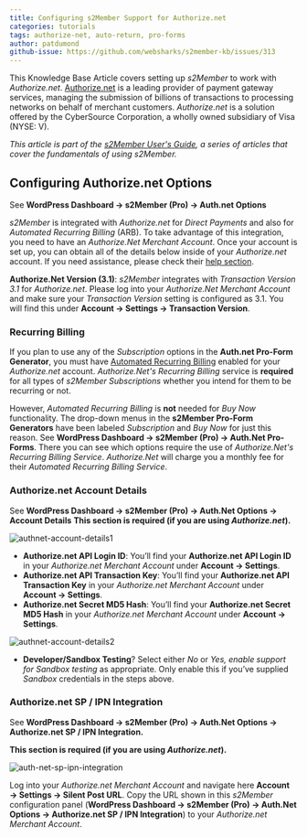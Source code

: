 ```yaml
---
title: Configuring s2Member Support for Authorize.net
categories: tutorials
tags: authorize-net, auto-return, pro-forms
author: patdumond
github-issue: https://github.com/websharks/s2member-kb/issues/313
---
```


This Knowledge Base Article covers setting up *s2Member* to work with *Authorize.net*. [Authorize.net](http://www.authorize.net/) is a leading provider of payment gateway services, managing the submission of billions of transactions to processing networks on behalf of merchant customers. *Authorize.net* is a solution offered by the CyberSource Corporation, a wholly owned subsidiary of Visa (NYSE: V).

*This article is part of the [s2Member User's Guide](http://s2member.com/kb/kb-tag/s2member-users-guide/), a series of articles that cover the fundamentals of using s2Member.*

## Configuring Authorize.net Options

See **WordPress Dashboard → s2Member (Pro) → Auth.net Options**

*s2Member* is integrated with *Authorize.net* for *Direct Payments* and also for *Automated Recurring Billing* (ARB). To take advantage of this integration, you need to have an *Authorize.Net Merchant Account*. Once your account is set up, you can obtain all of the details below inside of your *Authorize.net* account. If you need assistance, please check their [help section](http://s2member.com/r/authorize-net-developers/).

**Authorize.Net Version (3.1)**: *s2Member* integrates with *Transaction Version 3.1* for *Authorize.net*. Please log into your *Authorize.Net Merchant Account* and make sure your *Transaction Version* setting is configured as 3.1. You will find this under **Account → Settings → Transaction Version**.

### Recurring Billing

If you plan to use any of the *Subscription* options in the **Auth.net Pro-Form Generator**, you must have [Automated Recurring Billing](http://s2member.com/r/authorize-net-arb/) enabled for your *Authorize.net* account. *Authorize.Net's Recurring Billing* service is **required** for all types of *s2Member Subscriptions* whether you intend for them to be recurring or not. 

However, *Automated Recurring Billing* is **not** needed for *Buy Now* functionality. The drop-down menus in the **s2Member Pro-Form Generators** have been labeled *Subscription* and *Buy Now*  for just this reason. See **WordPress Dashboard → s2Member (Pro) → Auth.Net Pro-Forms**. There you can see which options require the use of *Authorize.Net's Recurring Billing Service*. *Authorize.Net* will charge you a monthly fee for their *Automated Recurring Billing Service*.

### Authorize.net Account Details

See **WordPress Dashboard → s2Member (Pro) → Auth.Net Options → Account Details**
**This section is required (if you are using *Authorize.net*).**

![authnet-account-details1](https://cloud.githubusercontent.com/assets/9320495/15786730/363fb01e-298c-11e6-9ad4-ba08b510619b.jpg)

- **Authorize.net API Login ID**: You’ll find your **Authorize.net API Login ID** in your *Authorize.net Merchant Account* under **Account  → Settings**.
- **Authorize.net API Transaction Key**: You’ll find your **Authorize.net API Transaction Key** in your *Authorize.net Merchant Account* under **Account  → Settings**.
- **Authorize.net Secret MD5 Hash**: You’ll find your **Authorize.net Secret MD5 Hash** in your *Authorize.net Merchant Account* under **Account  → Settings**.

![authnet-account-details2](https://cloud.githubusercontent.com/assets/9320495/15786739/3db41b46-298c-11e6-8b14-3ff886f4287c.jpg)

- **Developer/Sandbox Testing**? Select either *No* or *Yes, enable support for Sandbox testing* as appropriate. Only enable this if you’ve supplied *Sandbox*  credentials in the steps above.

### Authorize.net SP / IPN Integration

See **WordPress Dashboard → s2Member (Pro) → Auth.Net Options → Authorize.net SP / IPN Integration.**

**This section is required (if you are using *Authorize.net*).**

![auth-net-sp-ipn-integration](https://cloud.githubusercontent.com/assets/9320495/15786742/45d8d488-298c-11e6-81b0-1a34ff7bb603.jpg)

Log into your *Authorize.net Merchant Account* and navigate here **Account → Settings → Silent Post URL**. Copy the URL shown in this *s2Member* configuration panel (**WordPress Dashboard → s2Member (Pro) → Auth.Net Options → Authorize.net SP / IPN Integration**) to your *Authorize.net Merchant Account*.
